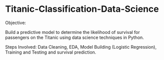 # Titanic-Classification-Data-Science

Objective:

Build a predictive model to determine the likelihood of survival for passengers on the Titanic using data science techniques in Python.

Steps Involved: Data Cleaning, EDA, Model Building (Logistic Regression), Training and Testing and survival prediction.
